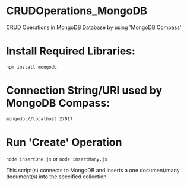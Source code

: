 # CRUDOperations_MongoDB
CRUD Operations in MongoDB Database by using 'MongoDB Compass'

# Install Required Libraries:
`npm install mongodb`

# Connection String/URI used by MongoDB Compass:
`mongodb://localhost:27017`

# Run 'Create' Operation
`node insertOne.js` or  `node insertMany.js`

This script(s) connects to MongoDB and inserts a one document/many document(s) into the specified collection.


